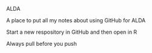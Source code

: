 ALDA


A place to put all my notes about using GitHub for ALDA

Start a new respository in GitHub and then open in R

Always pull before you push
